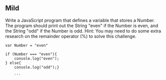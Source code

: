 ## Mild

Write a JavaScript program that defines a variable that stores a Number. 
The program should print out the String "even" if the Number is even, and the String "odd" if the Number is odd. 
Hint: You may need to do some extra research on the remainder operator (%) to solve this challenge.

```
var Number = "even" 

if (Number === "even"){
    console.log("even");
} else{
    console.log("odd");}
    
    ```